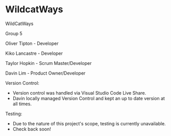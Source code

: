 # WildcatWays
WildCatWays

Group 5

Oliver Tipton - Developer

Kiko Lancastre - Developer

Taylor Hopkin - Scrum Master/Developer

Davin Lim - Product Owner/Developer


Version Control:
  - Version control was handled via Visual Studio Code Live Share.
  - Davin locally managed Version Control and kept an up to date version at all times.

Testing:
  - Due to the nature of this project's scope, testing is currently unavailable.
  - Check back soon!
